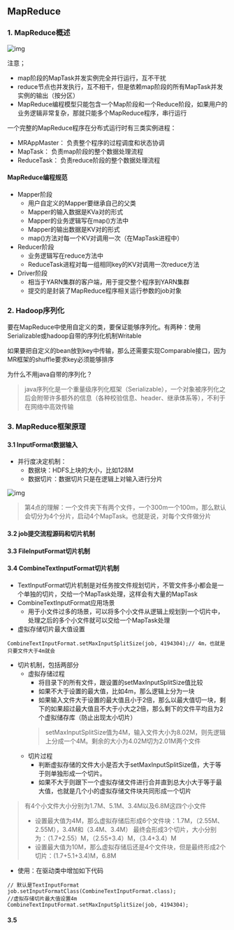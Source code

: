 ## MapReduce
### 1. MapReduce概述
![img](https://github.com/fancychuan/bigdata-learn/blob/master/hadoop/img/MapReduce核心编程思想.png?raw=true)

注意；
- map阶段的MapTask并发实例完全并行运行，互不干扰
- reduce节点也并发执行，互不相干，但是依赖map阶段的所有MapTask并发实例的输出（按分区）
- MapReduce编程模型只能包含一个Map阶段和一个Reduce阶段，如果用户的业务逻辑非常复杂，那就只能多个MapReduce程序，串行运行

一个完整的MapReduce程序在分布式运行时有三类实例进程：
- MRAppMaster： 负责整个程序的过程调度和状态协调
- MapTask： 负责map阶段的整个数据处理流程
- ReduceTask： 负责reduce阶段的整个数据处理流程

#### MapReduce编程规范
- Mapper阶段
    - 用户自定义的Mapper要继承自己的父类
    - Mapper的输入数据是KVa对的形式
    - Mapper的业务逻辑写在map()方法中
    - Mapper的输出数据是KV对的形式
    - map()方法对每一个KV对调用一次（在MapTask进程中）
- Reducer阶段
    - 业务逻辑写在reduce方法中
    - ReduceTask进程对每一组相同key的KV对调用一次reduce方法
- Driver阶段
    - 相当于YARN集群的客户端，用于提交整个程序到YARN集群
    - 提交的是封装了MapReduce程序相关运行参数的job对象

### 2. Hadoop序列化
要在MapReduce中使用自定义的类，要保证能够序列化。有两种：使用Serializable或hadoop自带的序列化机制Writable

如果要把自定义的bean放到key中传输，那么还需要实现Comparable接口，因为MR框架的shuffle要求key必须能够排序

为什么不用java自带的序列化？
> java序列化是一个重量级序列化框架（Serializable），一个对象被序列化之后会附带许多额外的信息（各种校验信息、header、继承体系等），不利于在网络中高效传输

### 3. MapReduce框架原理
#### 3.1 InputFormat数据输入
- 并行度决定机制：
    - 数据块：HDFS上块的大小，比如128M
    - 数据切片：数据切片只是在逻辑上对输入进行分片

![img](https://github.com/fancychuan/bigdata-learn/blob/master/hadoop/img/数据切片与MapTask并行度决定机制.png?raw=true)

> 第4点的理解：一个文件夹下有两个文件，一个300m一个100m，那么默认会切分为4个分片，启动4个MapTask。也就是说，对每个文件做分片

#### 3.2 job提交流程源码和切片机制
#### 3.3 FileInputFormat切片机制
#### 3.4 CombineTextInputFormat切片机制
- TextInputFormat切片机制是对任务按文件规划切片，不管文件多小都会是一个单独的切片，交给一个MapTask处理，这样会有大量的MapTask
- CombineTextInputFormat应用场景
    - 用于小文件过多的场景，可以将多个小文件从逻辑上规划到一个切片中，处理之后的多个小文件就可以交给一个MapTask处理
- 虚拟存储切片最大值设置
```
CombineTextInputFormat.setMaxInputSplitSize(job, 4194304);// 4m，也就是只要文件大于4m就会
```
- 切片机制，包括两部分
    - 虚拟存储过程
        - 将目录下的所有文件，跟设置的setMaxInputSplitSize值比较
        - 如果不大于设置的最大值，比如4m，那么逻辑上分为一块
        - 如果输入文件大于设置的最大值且小于2倍，那么以最大值切一块，剩下的如果超过最大值且不大于小大之2倍，那么剩下的文件平均且为2个虚拟储存库（防止出现太小切片）
        > setMaxInputSplitSize值为4M，输入文件大小为8.02M，则先逻辑上分成一个4M。剩余的大小为4.02M切为2.01M两个文件
    - 切片过程
        - 判断虚拟存储的文件大小是否大于setMaxInputSplitSize值，大于等于则单独形成一个切片。
        - 如果不大于则跟下一个虚拟存储文件进行合并直到总大小大于等于最大值，也就是几个小的虚拟存储文件块共同形成一个切片
> 有4个小文件大小分别为1.7M、5.1M、3.4M以及6.8M这四个小文件
> - 设置最大值为4M，那么虚拟存储后形成6个文件块：1.7M，（2.55M、2.55M），3.4M和（3.4M、3.4M） 最终会形成3个切片，大小分别为：（1.7+2.55）M，（2.55+3.4）M，（3.4+3.4）M
> - 设置最大值为10M，那么虚拟存储后还是4个文件块，但是最终形成2个切片：(1.7+5.1+3.4)M，6.8M

- 使用：在驱动类中增加如下代码
```
// 默认是TextInputFormat
job.setInputFormatClass(CombineTextInputFormat.class);
//虚拟存储切片最大值设置4m
CombineTextInputFormat.setMaxInputSplitSize(job, 4194304);
```


#### 3.5 